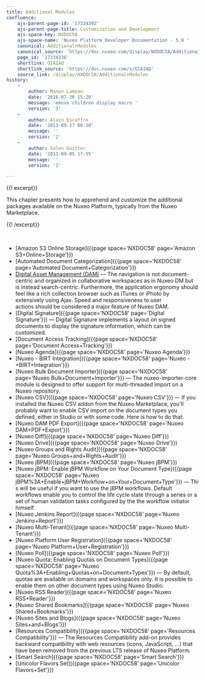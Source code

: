```yaml
---
title: Additional Modules
confluence:
    ajs-parent-page-id: '17334392'
    ajs-parent-page-title: Customization and Development
    ajs-space-key: NXDOC58
    ajs-space-name: 'Nuxeo Platform Developer Documentation - 5.8 '
    canonical: Additional+Modules
    canonical_source: 'https://doc.nuxeo.com/display/NXDOC58/Additional+Modules'
    page_id: '17334336'
    shortlink: QIAIAQ
    shortlink_source: 'https://doc.nuxeo.com/x/QIAIAQ'
    source_link: /display/NXDOC58/Additional+Modules
history:
    - 
        author: Manon Lumeau
        date: '2016-07-20 15:20'
        message: 'emove children display macro '
        version: '3'
    - 
        author: Alain Escaffre
        date: '2013-09-17 00:10'
        message: ''
        version: '2'
    - 
        author: Solen Guitter
        date: '2013-09-05 17:55'
        message: ''
        version: '1'

---
```

{{! excerpt}}

This chapter presents how to apprehend and customize the additional packages available on the Nuxeo Platform, typically from the Nuxeo Marketplace.

{{! /excerpt}}

&nbsp;

*   [Amazon S3 Online Storage]({{page space='NXDOC58' page='Amazon S3+Online+Storage'}})
*   [Automated Document Categorization]({{page space='NXDOC58' page='Automated Document+Categorization'}})
*   [Digital Asset Management (DAM)](https://doc.nuxeo.com/pages/viewpage.action?pageId=17334501)&nbsp;&mdash;&nbsp;<span class="smalltext">The navigation is not document-centric and organized in collaborative&nbsp;workspaces as in Nuxeo DM but is instead search-centric. Furthermore, the&nbsp;application ergonomy should feel like a rich collection browser such as iTunes&nbsp;or iPhoto by extensively using Ajax. Speed and responsiveness to user actions&nbsp;should be considered a major feature of Nuxeo DAM.</span>
*   [Digital Signature]({{page space='NXDOC58' page='Digital Signature'}})&nbsp;&mdash;&nbsp;<span class="smalltext">Digital Signature implements a layout on signed documents to display the signature information, which can be customized.</span>
*   [Document Access Tracking]({{page space='NXDOC58' page='Document Access+Tracking'}})
*   [Nuxeo Agenda]({{page space='NXDOC58' page='Nuxeo Agenda'}})
*   [Nuxeo - BIRT Integration]({{page space='NXDOC58' page='Nuxeo -+BIRT+Integration'}})
*   [Nuxeo Bulk Document Importer]({{page space='NXDOC58' page='Nuxeo Bulk+Document+Importer'}})&nbsp;&mdash;&nbsp;<span class="smalltext">The nuxeo-importer-core module is designed to offer support for multi-threaded import on a Nuxeo repository.</span>
*   [Nuxeo CSV]({{page space='NXDOC58' page='Nuxeo CSV'}})&nbsp;&mdash;&nbsp;<span class="smalltext">If you installed the Nuxeo CSV addon from the Nuxeo Marketplace, you'll probably want to enable CSV import on the document types you defined, either in Studio or with some code. Here is how to do that.</span>
*   [Nuxeo DAM PDF Export]({{page space='NXDOC58' page='Nuxeo DAM+PDF+Export'}})
*   [Nuxeo Diff]({{page space='NXDOC58' page='Nuxeo Diff'}})
*   [Nuxeo Drive]({{page space='NXDOC58' page='Nuxeo Drive'}})
*   [Nuxeo Groups and Rights Audit]({{page space='NXDOC58' page='Nuxeo Groups+and+Rights+Audit'}})
*   [Nuxeo jBPM]({{page space='NXDOC58' page='Nuxeo jBPM'}})
*   [Nuxeo jBPM: Enable jBPM Workflow on Your Document Type]({{page space='NXDOC58' page='Nuxeo jBPM%3A+Enable+jBPM+Workflow+on+Your+Document+Type'}})&nbsp;&mdash;&nbsp;<span class="smalltext">This will be useful if you want to use the jBPM workflows. Default workflows enable you to control the life cycle state through a series or a set of human validation tasks configured by the the workflow initiator himself.</span>
*   [Nuxeo Jenkins Report]({{page space='NXDOC58' page='Nuxeo Jenkins+Report'}})
*   [Nuxeo Multi-Tenant]({{page space='NXDOC58' page='Nuxeo Multi-Tenant'}})
*   [Nuxeo Platform User Registration]({{page space='NXDOC58' page='Nuxeo Platform+User+Registration'}})
*   [Nuxeo Poll]({{page space='NXDOC58' page='Nuxeo Poll'}})
*   [Nuxeo Quota: Enabling Quotas on Document Types]({{page space='NXDOC58' page='Nuxeo Quota%3A+Enabling+Quotas+on+Document+Types'}})&nbsp;&mdash;&nbsp;<span class="smalltext">By default, quotas are available on domains and workspaces only. It is possible to enable them on other document types using Nuxeo Studio:</span>
*   [Nuxeo RSS Reader]({{page space='NXDOC58' page='Nuxeo RSS+Reader'}})
*   [Nuxeo Shared Bookmarks]({{page space='NXDOC58' page='Nuxeo Shared+Bookmarks'}})
*   [Nuxeo Sites and Blogs]({{page space='NXDOC58' page='Nuxeo Sites+and+Blogs'}})
*   [Resources Compatibility]({{page space='NXDOC58' page='Resources Compatibility'}})&nbsp;&mdash;&nbsp;<span class="smalltext">The&nbsp;Resources Compatibility add-on provides backward compatibility with web resources (icons, JavaScript, ...) that have been removed from the previous LTS release of Nuxeo Platform.</span>
*   [Smart Search]({{page space='NXDOC58' page='Smart Search'}})
*   [Unicolor Flavors Set]({{page space='NXDOC58' page='Unicolor Flavors+Set'}})